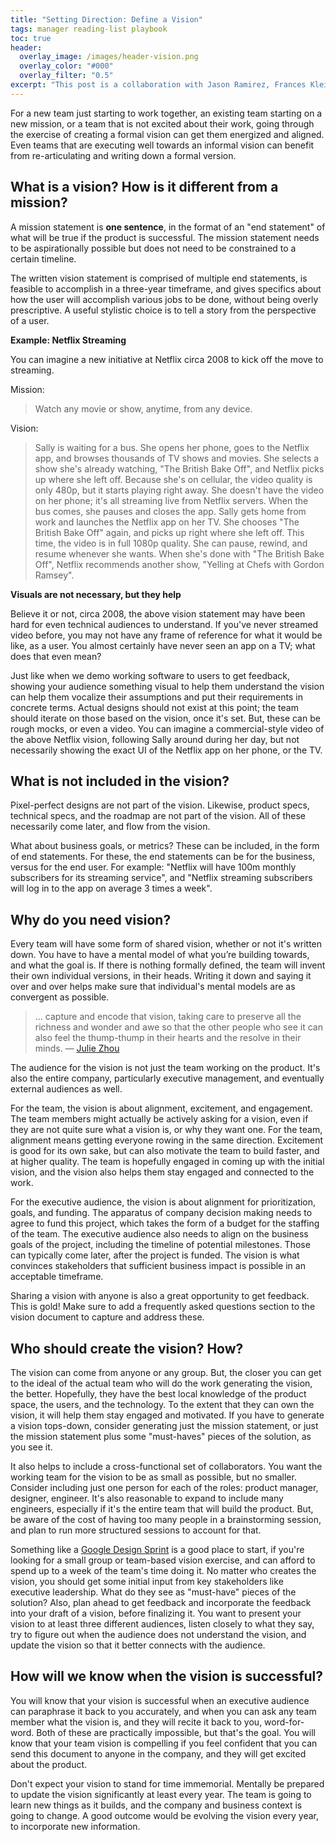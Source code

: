 ```yaml
---
title: "Setting Direction: Define a Vision"
tags: manager reading-list playbook
toc: true
header:
  overlay_image: /images/header-vision.png
  overlay_color: "#000"
  overlay_filter: "0.5"
excerpt: "This post is a collaboration with Jason Ramirez, Frances Klein, and Maria Handberg"
---
```


For a new team just starting to work together, an existing team starting on a new mission, or a team that is not excited about their work, going through the exercise of creating a formal vision can get them energized and aligned. Even teams that are executing well towards an informal vision can benefit from re-articulating and writing down a formal version.

## What is a vision? How is it different from a mission?

A mission statement is **one sentence**, in the format of an "end statement" of what will be true if the product is successful. The mission statement needs to be aspirationally possible but does not need to be constrained to a certain timeline.

The written vision statement is comprised of multiple end statements, is feasible to accomplish in a three-year timeframe, and gives specifics about how the user will accomplish various jobs to be done, without being overly prescriptive. A useful stylistic choice is to tell a story from the perspective of a user.

**Example: Netflix Streaming**

You can imagine a new initiative at Netflix circa 2008 to kick off the move to streaming.

Mission:

> Watch any movie or show, anytime, from any device.

Vision:

> Sally is waiting for a bus. She opens her phone, goes to the Netflix app, and browses thousands of TV shows and movies. She selects a show she's already watching, "The British Bake Off", and Netflix picks up where she left off. Because she's on cellular, the video quality is only 480p, but it starts playing right away. She doesn't have the video on her phone; it's all streaming live from Netflix servers. When the bus comes, she pauses and closes the app. Sally gets home from work and launches the Netflix app on her TV. She chooses "The British Bake Off" again, and picks up right where she left off. This time, the video is in full 1080p quality. She can pause, rewind, and resume whenever she wants. When she's done with "The British Bake Off", Netflix recommends another show, "Yelling at Chefs with Gordon Ramsey".

**Visuals are not necessary, but they help**

Believe it or not, circa 2008, the above vision statement may have been hard for even technical audiences to understand. If you've never streamed video before, you may not have any frame of reference for what it would be like, as a user. You almost certainly have never seen an app on a TV; what does that even mean?

Just like when we demo working software to users to get feedback, showing your audience something visual to help them understand the vision can help them vocalize their assumptions and put their requirements in concrete terms. Actual designs should not exist at this point; the team should iterate on those based on the vision, once it's set. But, these can be rough mocks, or even a video. You can imagine a commercial-style video of the above Netflix vision, following Sally around during her day, but not necessarily showing the exact UI of the Netflix app on her phone, or the TV.

## What is not included in the vision?

Pixel-perfect designs are not part of the vision. Likewise, product specs, technical specs, and the roadmap are not part of the vision. All of these necessarily come later, and flow from the vision.

What about business goals, or metrics? These can be included, in the form of end statements. For these, the end statements can be for the business, versus for the end user. For example: "Netflix will have 100m monthly subscribers for its streaming service", and "Netflix streaming subscribers will log in to the app on average 3 times a week".

## Why do you need vision?

Every team will have some form of shared vision, whether or not it's written down. You have to have a mental model of what you’re building towards, and what the goal is. If there is nothing formally defined, the team will invent their own individual versions, in their heads. Writing it down and saying it over and over helps make sure that individual's mental models are as convergent as possible.


> … capture and encode that vision, taking care to preserve all the richness and wonder and awe so that the other people who see it can also feel the thump-thump in their hearts and the resolve in their minds. — [Julie Zhou](https://medium.com/the-year-of-the-looking-glass/designs-north-star-d469193063c5)

The audience for the vision is not just the team working on the product. It's also the entire company, particularly executive management, and eventually external audiences as well.

For the team, the vision is about alignment, excitement, and engagement. The team members might actually be actively asking for a vision, even if they are not quite sure what a vision is, or why they want one. For the team, alignment means getting everyone rowing in the same direction. Excitement is good for its own sake, but can also motivate the team to build faster, and at higher quality. The team is hopefully engaged in coming up with the initial vision, and the vision also helps them stay engaged and connected to the work.

For the executive audience, the vision is about alignment for prioritization, goals, and funding. The apparatus of company decision making needs to agree to fund this project, which takes the form of a budget for the staffing of the team. The executive audience also needs to align on the business goals of the project, including the timeline of potential milestones. Those can typically come later, after the project is funded. The vision is what convinces stakeholders that sufficient business impact is possible in an acceptable timeframe.

Sharing a vision with anyone is also a great opportunity to get feedback. This is gold! Make sure to add a frequently asked questions section to the vision document to capture and address these.

## Who should create the vision? How?

The vision can come from anyone or any group. But, the closer you can get to the ideal of the actual team who will do the work generating the vision, the better. Hopefully, they have the best local knowledge of the product space, the users, and the technology. To the extent that they can own the vision, it will help them stay engaged and motivated. If you have to generate a vision tops-down, consider generating just the mission statement, or just the mission statement plus some "must-haves" pieces of the solution, as you see it.

It also helps to include a cross-functional set of collaborators. You want the working team for the vision to be as small as possible, but no smaller. Consider including just one person for each of the roles: product manager, designer, engineer. It's also reasonable to expand to include many engineers, especially if it's the entire team that will build the product. But, be aware of the cost of having too many people in a brainstorming session, and plan to run more structured sessions to account for that.

Something like a [Google Design Sprint](https://www.google.com/search?q=Google+Design+Sprint) is a good place to start, if you're looking for a small group or team-based vision exercise, and can afford to spend up to a week of the team's time doing it.
No matter who creates the vision, you should get some initial input from key stakeholders like executive leadership. What do they see as "must-have" pieces of the solution? Also, plan ahead to get feedback and incorporate the feedback into your draft of a vision, before finalizing it. You want to present your vision to at least three different audiences, listen closely to what they say, try to figure out when the audience does not understand the vision, and update the vision so that it better connects with the audience.

## How will we know when the vision is successful?

You will know that your vision is successful when an executive audience can paraphrase it back to you accurately, and when you can ask any team member what the vision is, and they will recite it back to you, word-for-word. Both of these are practically impossible, but that's the goal.
You will know that your team vision is compelling if you feel confident that you can send this document to anyone in the company, and they will get excited about the product.

Don't expect your vision to stand for time immemorial. Mentally be prepared to update the vision significantly at least every year. The team is going to learn new things as it builds, and the company and business context is going to change. A good outcome would be evolving the vision every year, to incorporate new information.

